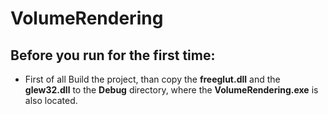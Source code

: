 # VolumeRendering
 
 ## Before you run for the first time:
 
 - First of all Build the project, than copy the **freeglut.dll** and the **glew32.dll** to the **Debug** directory, where the **VolumeRendering.exe** is also located. 
